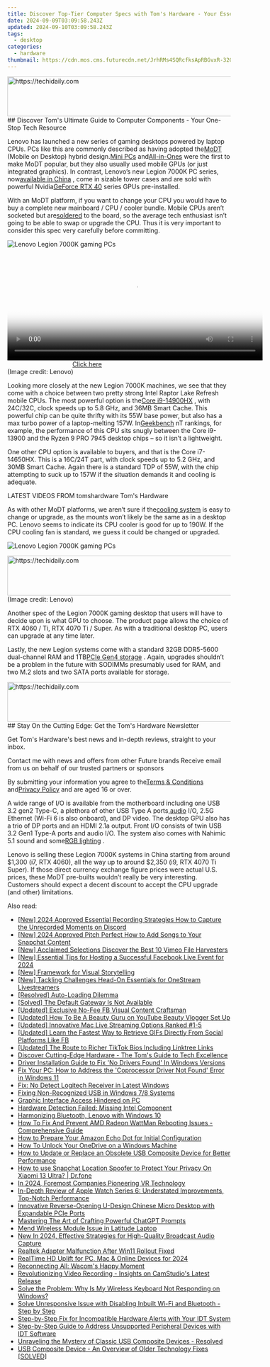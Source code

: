 ```yaml
---
title: Discover Top-Tier Computer Specs with Tom's Hardware - Your Essential Gadget Companion
date: 2024-09-09T03:09:58.243Z
updated: 2024-09-10T03:09:58.243Z
tags:
  - desktop
categories:
  - hardware
thumbnail: https://cdn.mos.cms.futurecdn.net/JrhRMs4SQRcfksApRBGvxR-320-80.jpg
---
```


<!-- affiliate ads begin -->
<a href="https://appsumo.8odi.net/c/5597632/2130886/7443" target="_top" id="2130886">
  <img src="//a.impactradius-go.com/display-ad/7443-2130886" border="0" alt="https://techidaily.com" width="728" height="90"/>
</a>
<img height="0" width="0" src="https://appsumo.8odi.net/i/5597632/2130886/7443" style="position:absolute;visibility:hidden;" border="0" />
<!-- affiliate ads end -->
## Discover Tom's Ultimate Guide to Computer Components - Your One-Stop Tech Resource

Lenovo has launched a new series of gaming desktops powered by laptop CPUs. PCs like this are commonly described as having adopted the[MoDT](https://www.tomshardware.com/news/intel-raptor-lake-mobile-chips-get-soldered-to-micro-atx-motherboards) (Mobile on Desktop) hybrid design.[Mini PCs](https://www.tomshardware.com/desktops/mini-pcs/minisforum-atomman-g7-pt-touted-as-worlds-first-amd-advantage-mini-pc-packs-an-amd-r9-7945hx-and-rx-7600m-xt) and[All-in-Ones](https://www.tomshardware.com/tag/all-in-one-pcs) were the first to make MoDT popular, but they also usually used mobile GPUs (or just integrated graphics). In contrast, Lenovo’s new Legion 7000K PC series, now[available in China](https://shop-links.co/link/?exclusive=1&publisher_slug=itechdaily19598&url=https%3A%2F%2Fitem.lenovo.com.cn%2Fproduct%2F1037096.html) , come in sizable tower cases and are sold with powerful Nvidia[GeForce RTX 40](https://www.tomshardware.com/features/nvidia-ada-lovelace-and-geforce-rtx-40-series-everything-we-know) series GPUs pre-installed.

 With an MoDT platform, if you want to change your CPU you would have to buy a complete new mainboard / CPU / cooler bundle. Mobile CPUs aren’t socketed but are[soldered](https://www.tomshardware.com/best-picks/best-soldering-irons) to the board, so the average tech enthusiast isn’t going to be able to swap or upgrade the CPU. Thus it is very important to consider this spec very carefully before committing.

![Lenovo Legion 7000K gaming PCs](https://cdn.mos.cms.futurecdn.net/KiWmBjf3WBxdHs7uNFYu2U-320-80.jpg)

<!-- affiliate ads begin -->
<span id="1983553">
					<video width="576" height="240" style="cursor:pointer"
           poster="//a.impactradius-go.com/display-clicktoplayimage/1983553.png"
           onclick="if(!this.playClicked){this.play();this.setAttribute('controls',true);this.playClicked=true;}">
	   <source src="//a.impactradius-go.com/display-ad/22993-1983553">
	   <img src="//a.impactradius-go.com/display-clicktoplayimage/1983553.png" style="border: none; height: 100%; width: 100%; object-fit: contain">
	</video>
	<div style="width:360px;text-align:center"><a href="javascript:window.open(decodeURIComponent('https%3A%2F%2Fhomestyler.sjv.io%2Fc%2F5597632%2F1983553%2F22993'), '_blank');void(0);">Click here</a></div>
</span>
<img height="0" width="0" src="https://imp.pxf.io/i/5597632/1983553/22993" style="position:absolute;visibility:hidden;" border="0" />
<!-- affiliate ads end -->
 (Image credit: Lenovo)

 Looking more closely at the new Legion 7000K machines, we see that they come with a choice between two pretty strong Intel Raptor Lake Refresh mobile CPUs. The most powerful option is the[Core i9-14900HX](https://www.tomshardware.com/pc-components/cpus/intel-unleashes-14th-gen-raptor-lake-refresh-hx-series-laptops-cpus-refreshed-chips-with-up-to-24-cores-58-ghz-boost-clock-and-192gb-ddr5-support) , with 24C/32C, clock speeds up to 5.8 GHz, and 36MB Smart Cache. This powerful chip can be quite thrifty with its 55W base power, but also has a max turbo power of a laptop-melting 157W. In[Geekbench](https://browser.geekbench.com/processor-benchmarks) nT rankings, for example, the performance of this CPU sits snugly between the Core i9-13900 and the Ryzen 9 PRO 7945 desktop chips – so it isn’t a lightweight.

 One other CPU option is available to buyers, and that is the Core i7-14650HX. This is a 16C/24T part, with clock speeds up to 5.2 GHz, and 30MB Smart Cache. Again there is a standard TDP of 55W, with the chip attempting to suck up to 157W if the situation demands it and cooling is adequate.

 LATEST VIDEOS FROM tomshardware Tom's Hardware

 As with other MoDT platforms, we aren’t sure if the[cooling system](https://www.tomshardware.com/reviews/best-cpu-coolers,4181.html) is easy to change or upgrade, as the mounts won’t likely be the same as in a desktop PC. Lenovo seems to indicate its CPU cooler is good for up to 190W. If the CPU cooling fan is standard, we guess it could be changed or upgraded.

![Lenovo Legion 7000K gaming PCs](https://cdn.mos.cms.futurecdn.net/KHmtZBvJU6LcChAReYSDBU-320-80.jpg)

<!-- affiliate ads begin -->
<a href="https://appsumo.8odi.net/c/5597632/2123731/7443" target="_top" id="2123731">
  <img src="//a.impactradius-go.com/display-ad/7443-2123731" border="0" alt="https://techidaily.com" width="728" height="90"/>
</a>
<img height="0" width="0" src="https://appsumo.8odi.net/i/5597632/2123731/7443" style="position:absolute;visibility:hidden;" border="0" />
<!-- affiliate ads end -->
 (Image credit: Lenovo)

 Another spec of the Legion 7000K gaming desktop that users will have to decide upon is what GPU to choose. The product page allows the choice of RTX 4060 / Ti, RTX 4070 Ti / Super. As with a traditional desktop PC, users can upgrade at any time later.

 Lastly, the new Legion systems come with a standard 32GB DDR5-5600 dual-channel RAM and 1TB[PCIe Gen4 storage](https://www.tomshardware.com/reviews/best-ssds,3891.html) . Again, upgrades shouldn’t be a problem in the future with SODIMMs presumably used for RAM, and two M.2 slots and two SATA ports available for storage.

<!-- affiliate ads begin -->
<a href="https://ephamedtechinc.pxf.io/c/5597632/2136621/26400" target="_top" id="2136621">
  <img src="//a.impactradius-go.com/display-ad/26400-2136621" border="0" alt="https://techidaily.com" width="728" height="90"/>
</a>
<img height="0" width="0" src="https://ephamedtechinc.pxf.io/i/5597632/2136621/26400" style="position:absolute;visibility:hidden;" border="0" />
<!-- affiliate ads end -->
## Stay On the Cutting Edge: Get the Tom's Hardware Newsletter

 Get Tom's Hardware's best news and in-depth reviews, straight to your inbox.

 Contact me with news and offers from other Future brands  Receive email from us on behalf of our trusted partners or sponsors

 By submitting your information you agree to the[Terms & Conditions](https://futureplc.com/terms-conditions/) and[Privacy Policy](https://futureplc.com/privacy-policy/) and are aged 16 or over.

 A wide range of I/O is available from the motherboard including one USB 3.2 gen2 Type-C, a plethora of other USB Type A ports,[audio](https://www.tomshardware.com/tag/audio) I/O, 2.5G Ethernet (Wi-Fi 6 is also onboard), and DP video. The desktop GPU also has a trio of DP ports and an HDMI 2.1a output. Front I/O consists of twin USB 3.2 Gen1 Type-A ports and audio I/O. The system also comes with Nahimic 5.1 sound and some[RGB lighting](https://www.tomshardware.com/news/windows-11-rgb-controls-native) .

 Lenovo is selling these Legion 7000K systems in China starting from around $1,300 (i7, RTX 4060), all the way up to around $2,350 (i9, RTX 4070 Ti Super). If those direct currency exchange figure prices were actual U.S. prices, these MoDT pre-builts wouldn’t really be very interesting. Customers should expect a decent discount to accept the CPU upgrade (and other) limitations.

<ins class="adsbygoogle"
     style="display:block"
     data-ad-format="autorelaxed"
     data-ad-client="ca-pub-7571918770474297"
     data-ad-slot="1223367746"></ins>



<ins class="adsbygoogle"
     style="display:block"
     data-ad-client="ca-pub-7571918770474297"
     data-ad-slot="8358498916"
     data-ad-format="auto"
     data-full-width-responsive="true"></ins>

<span class="atpl-alsoreadstyle">Also read:</span>
<div><ul>
<li><a href="https://video-capture.techidaily.com/new-2024-approved-essential-recording-strategies-how-to-capture-the-unrecorded-moments-on-discord/"><u>[New] 2024 Approved  Essential Recording Strategies  How to Capture the Unrecorded Moments on Discord</u></a></li>
<li><a href="https://snapchat-videos.techidaily.com/new-2024-approved-pitch-perfect-how-to-add-songs-to-your-snapchat-content/"><u>[New] 2024 Approved  Pitch Perfect  How to Add Songs to Your Snapchat Content</u></a></li>
<li><a href="https://vimeo-videos.techidaily.com/new-acclaimed-selections-discover-the-best-10-vimeo-file-harvesters/"><u>[New] Acclaimed Selections  Discover the Best 10 Vimeo File Harvesters</u></a></li>
<li><a href="https://facebook-clips.techidaily.com/new-essential-tips-for-hosting-a-successful-facebook-live-event-for-2024/"><u>[New] Essential Tips for Hosting a Successful Facebook Live Event for 2024</u></a></li>
<li><a href="https://some-techniques.techidaily.com/new-framework-for-visual-storytelling/"><u>[New] Framework for Visual Storytelling</u></a></li>
<li><a href="https://some-approaches.techidaily.com/new-tackling-challenges-head-on-essentials-for-onestream-livestreamers/"><u>[New] Tackling Challenges Head-On  Essentials for OneStream Livestreamers</u></a></li>
<li><a href="https://driver-error.techidaily.com/resolved-auto-loading-dilemma/"><u>[Resolved] Auto-Loading Dilemma</u></a></li>
<li><a href="https://driver-error.techidaily.com/solved-the-default-gateway-is-not-available/"><u>[Solved] The Default Gateway Is Not Available</u></a></li>
<li><a href="https://facebook-video-content.techidaily.com/updated-exclusive-no-fee-fb-visual-content-craftsman/"><u>[Updated] Exclusive No-Fee FB Visual Content Craftsman</u></a></li>
<li><a href="https://facebook-video-footage.techidaily.com/updated-how-to-be-a-beauty-guru-on-youtube-beauty-vlogger-set-up/"><u>[Updated] How To Be A Beauty Guru on YouTube  Beauty Vlogger Set Up</u></a></li>
<li><a href="https://some-techniques.techidaily.com/updated-innovative-mac-live-streaming-options-ranked-1-5/"><u>[Updated] Innovative Mac Live Streaming Options Ranked #1-5</u></a></li>
<li><a href="https://facebook-videos.techidaily.com/updated-learn-the-fastest-way-to-retrieve-gifs-directly-from-social-platforms-like-fb/"><u>[Updated] Learn the Fastest Way to Retrieve GIFs Directly From Social Platforms Like FB</u></a></li>
<li><a href="https://some-guidance.techidaily.com/updated-the-route-to-richer-tiktok-bios-including-linktree-links/"><u>[Updated] The Route to Richer TikTok Bios  Including Linktree Links</u></a></li>
<li><a href="https://driver-error.techidaily.com/discover-cutting-edge-hardware-the-toms-guide-to-tech-excellence/"><u>Discover Cutting-Edge Hardware - The Tom's Guide to Tech Excellence</u></a></li>
<li><a href="https://driver-error.techidaily.com/driver-installation-guide-to-fix-no-drivers-found-in-windows-versions/"><u>Driver Installation Guide to Fix 'No Drivers Found' In Windows Versions</u></a></li>
<li><a href="https://driver-error.techidaily.com/fix-your-pc-how-to-address-the-coprocessor-driver-not-found-error-in-windows-11/"><u>Fix Your PC: How to Address the 'Coprocessor Driver Not Found' Error in Windows 11</u></a></li>
<li><a href="https://driver-error.techidaily.com/fix-no-detect-logitech-receiver-in-latest-windows/"><u>Fix: No Detect Logitech Receiver in Latest Windows</u></a></li>
<li><a href="https://driver-error.techidaily.com/fixing-non-recognized-usb-in-windows-78-systems/"><u>Fixing Non-Recognized USB in Windows 7/8 Systems</u></a></li>
<li><a href="https://driver-error.techidaily.com/graphic-interface-access-hindered-on-pc/"><u>Graphic Interface Access Hindered on PC</u></a></li>
<li><a href="https://driver-error.techidaily.com/hardware-detection-failed-missing-intel-component/"><u>Hardware Detection Failed: Missing Intel Component</u></a></li>
<li><a href="https://driver-error.techidaily.com/harmonizing-bluetooth-lenovo-with-windows-10/"><u>Harmonizing Bluetooth, Lenovo with Windows 10</u></a></li>
<li><a href="https://driver-error.techidaily.com/how-to-fix-and-prevent-amd-radeon-wattman-rebooting-issues-comprehensive-guide/"><u>How To Fix And Prevent AMD Radeon WattMan Rebooting Issues - Comprehensive Guide</u></a></li>
<li><a href="https://tech-renaissance.techidaily.com/how-to-prepare-your-amazon-echo-dot-for-initial-configuration/"><u>How to Prepare Your Amazon Echo Dot for Initial Configuration</u></a></li>
<li><a href="https://win11-tips.techidaily.com/how-to-unlock-your-onedrive-on-a-windows-machine/"><u>How To Unlock Your OneDrive on a Windows Machine</u></a></li>
<li><a href="https://driver-error.techidaily.com/how-to-update-or-replace-an-obsolete-usb-composite-device-for-better-performance/"><u>How to Update or Replace an Obsolete USB Composite Device for Better Performance</u></a></li>
<li><a href="https://change-location.techidaily.com/how-to-use-snapchat-location-spoofer-to-protect-your-privacy-on-xiaomi-13-ultra-drfone-by-drfone-virtual-android/"><u>How to use Snapchat Location Spoofer to Protect Your Privacy On Xiaomi 13 Ultra? | Dr.fone</u></a></li>
<li><a href="https://some-techniques.techidaily.com/in-2024-foremost-companies-pioneering-vr-technology/"><u>In 2024, Foremost Companies Pioneering VR Technology</u></a></li>
<li><a href="https://buynow-marvelous.techidaily.com/in-depth-review-of-apple-watch-series-6-understated-improvements-top-notch-performance/"><u>In-Depth Review of Apple Watch Series 6: Understated Improvements, Top-Notch Performance</u></a></li>
<li><a href="https://driver-error.techidaily.com/innovative-reverse-opening-u-design-chinese-micro-desktop-with-expandable-pcie-ports/"><u>Innovative Reverse-Opening U-Design Chinese Micro Desktop with Expandable PCIe Ports</u></a></li>
<li><a href="https://tech-haven.techidaily.com/mastering-the-art-of-crafting-powerful-chatgpt-prompts/"><u>Mastering The Art of Crafting Powerful ChatGPT Prompts</u></a></li>
<li><a href="https://driver-error.techidaily.com/mend-wireless-module-issue-in-latitude-laptop/"><u>Mend Wireless Module Issue in Latitude Laptop</u></a></li>
<li><a href="https://sound-tweaking.techidaily.com/new-in-2024-effective-strategies-for-high-quality-broadcast-audio-capture/"><u>New In 2024, Effective Strategies for High-Quality Broadcast Audio Capture</u></a></li>
<li><a href="https://driver-error.techidaily.com/realtek-adapter-malfunction-after-win11-rollout-fixed/"><u>Realtek Adapter Malfunction After Win11 Rollout Fixed</u></a></li>
<li><a href="https://extra-support.techidaily.com/realtime-hd-uplift-for-pc-mac-and-online-devices-for-2024/"><u>RealTime HD Uplift for PC, Mac & Online Devices for 2024</u></a></li>
<li><a href="https://driver-error.techidaily.com/reconnecting-all-wacoms-happy-moment/"><u>Reconnecting All: Wacom's Happy Moment</u></a></li>
<li><a href="https://screen-video-capture.techidaily.com/revolutionizing-video-recording-insights-on-camstudios-latest-release/"><u>Revolutionizing Video Recording - Insights on CamStudio's Latest Release</u></a></li>
<li><a href="https://driver-error.techidaily.com/solve-the-problem-why-is-my-wireless-keyboard-not-responding-on-windows/"><u>Solve the Problem: Why Is My Wireless Keyboard Not Responding on Windows?</u></a></li>
<li><a href="https://driver-error.techidaily.com/solve-unresponsive-issue-with-disabling-inbuilt-wi-fi-and-bluetooth-step-by-step/"><u>Solve Unresponsive Issue with Disabling Inbuilt Wi-Fi and Bluetooth - Step by Step</u></a></li>
<li><a href="https://driver-error.techidaily.com/step-by-step-fix-for-incompatible-hardware-alerts-with-your-idt-system/"><u>Step-by-Step Fix for Incompatible Hardware Alerts with Your IDT System</u></a></li>
<li><a href="https://driver-error.techidaily.com/step-by-step-guide-to-address-unsupported-peripheral-devices-with-idt-software/"><u>Step-by-Step Guide to Address Unsupported Peripheral Devices with IDT Software</u></a></li>
<li><a href="https://driver-error.techidaily.com/unraveling-the-mystery-of-classic-usb-composite-devices-resolved/"><u>Unraveling the Mystery of Classic USB Composite Devices - Resolved</u></a></li>
<li><a href="https://driver-error.techidaily.com/usb-composite-device-an-overview-of-older-technology-fixes-solved/"><u>USB Composite Device - An Overview of Older Technology Fixes [SOLVED]</u></a></li>
</ul></div>

